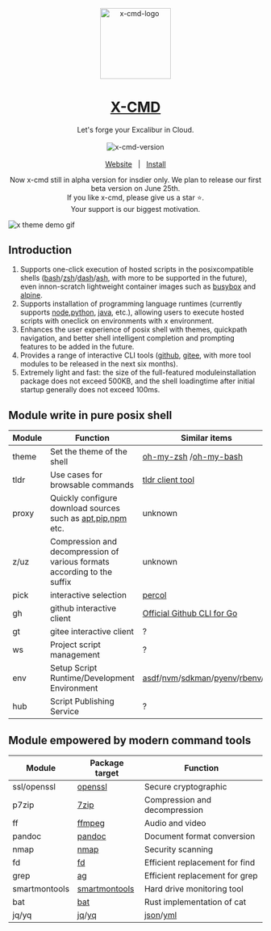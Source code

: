 <p align="center">
    <a target="_blank" href="https://x-cmd.com/">
        <img src="https://user-images.githubusercontent.com/40693636/218274071-92a26d84-0550-4b90-a0ba-7d54118c56e1.png" alt="x-cmd-logo" width="140" hight="140">
    </a>
</p>

<h1 align="center"><a target="_blank" href="https://x-cmd.com/">X-CMD</a></h1>

<p align="center">Let's forge your Excalibur in Cloud.</p>

<p align="center">
  <a target="_blank" href="https://x-cmd.com/">
    <img style="display:inline-block;margin:0.2em;" alt="x-cmd-version" src="https://img.shields.io/badge/alpha v0.1.0-107fbc.svg">
  </a>
</p>

<p align="center">
  <a target="_blank" href="https://x-cmd.com/">Website</a>
  &nbsp; | &nbsp;
  <a href="https://x-cmd.com/">Install</a>
</p>

<p align="center">
Now x-cmd still in alpha version for insdier only. We plan to release our first beta version on June 25th.
<br>
If you like x-cmd, please give us a star ⭐.
<br>
Your support is our biggest motivation.
</p>

![x theme demo gif](https://user-images.githubusercontent.com/40693636/220616378-06eb5edc-5baa-45e2-9486-7f32a5496400.gif)


## Introduction

1. Supports one-click execution of hosted scripts in the posixcompatible shells ([bash](http://tiswww.case.edu/php/chet/bashbashtop.html)/[zsh](https://www.zsh.org/)/[dash](https://manpagesdebian.org/bullseye/dash/dash.1.en.html)/[ash](https://github.comash-shell/ash), with more to be supported in the future), even innon-scratch lightweight container images such as [busybox](https:/busybox.net/) and [alpine](https://www.alpinelinux.org/).
2. Supports installation of programming language runtimes (currently supports [node](https://nodejs.org/en/),[python](https://www.python.org/), [java](https://www.java.comen/), etc.), allowing users to execute hosted scripts with oneclick on environments with x environment.
3. Enhances the user experience of posix shell with themes, quickpath navigation, and better shell intelligent completion and prompting features to be added in the future.
4. Provides a range of interactive CLI tools ([github](https:/github.com/), [gitee](https://gitee.com/), with more tool modules to be released in the next six months).
5. Extremely light and fast: the size of the full-featured moduleinstallation package does not exceed 500KB, and the shell loadingtime after initial startup generally does not exceed 100ms.

## Module write in pure posix shell

| Module | Function | Similar items |
| --- | --- | --- |
| theme | Set the theme of the shell  | [oh-my-zsh](https://ohmyz.sh/) /[oh-my-bash](https://ohmybash.nntoan.com/) |
| tldr | Use cases for browsable commands  | [tldr client tool](https://github.com/tldr-pages/tldr) |
| proxy |Quickly configure download sources such as [apt](https://pkgs.org/download/apt),[pip](https://pypi.org/project/pip/),[npm](https://www.npmjs.com/) etc. | unknown |
| z/uz | Compression and decompression of various formats according to the suffix  | unknown |
| pick | interactive selection | [percol](https://github.com/mooz/percol) |
| gh | github interactive client  | [Official Github CLI for Go](https://cli.github.com/) |
| gt | gitee interactive client | ? |
| ws | Project script management | ? |
| env | Setup Script Runtime/Development Environment  | [asdf](https://asdf-vm.com/)/[nvm](https://github.com/nvm-sh/nvm)/[sdkman](https://sdkman.io/)/[pyenv](https://github.com/pyenv/pyenv)/[rbenv](https://github.com/rbenv/rbenv)/... |
| hub | Script Publishing Service | ? |

## Module empowered by modern command tools

| Module | Package target | Function |
| -- | -- | -- |
| ssl/openssl | [openssl](https://www.openssl.org/) | Secure cryptographic |
| p7zip | [7zip](https://www.7-zip.org) | Compression and decompression |
| ff | [ffmpeg](https://ffmpeg.org/) | Audio and video  |
| pandoc | [pandoc](https://pandoc.org/) | Document format conversion |
| nmap | [nmap](https://nmap.org/) | Security scanning |
| fd | [fd](https://github.com/sharkdp/fd) | Efficient replacement for find|
| grep | [ag](https://github.com/ggreer/the_silver_searcher) | Efficient replacement for grep  |
| smartmontools | [smartmontools](https://www.smartmontools.org/) | Hard drive monitoring tool   |
| bat | [bat](https://github.com/sharkdp/bat) |Rust implementation of cat|
| jq/yq | [jq](https://stedolan.github.io/jq/)/[yq](https://github.com/mikefarah/yq) | [json](https://www.json.org/json-en.html)/[yml](https://yaml.org/) |